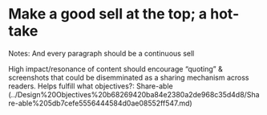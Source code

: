 # Make a good sell at the top; a hot-take

Notes: And every paragraph should be a continuous sell 

High impact/resonance of content should encourage “quoting” & screenshots that could be disemminated as a sharing mechanism across readers. 
Helps fulfill what objectives?: Share-able (../Design%20Objectives%20b68269420ba84e2380a2de968c35d4d8/Share-able%205db7cefe5556444584d0ae08552ff547.md)